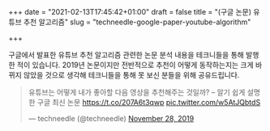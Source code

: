 +++
date = "2021-02-13T17:45:42+01:00"
draft = false
title = "(구글 논문) 유튜브 추천 알고리즘"
slug = "techneedle-google-paper-youtube-algorithm"

+++

구글에서 발표한 유튜브 추천 알고리즘 관련한 논문 분석 내용을 테크니들을 통해 발행한 적이 있습니다. 2019년 논문이지만 전반적으로 추천이 어떻게 동작하는지는 크게 바뀌지 않았을 것으로 생각해 테크니들을 통해 못 보신 분들을 위해 공유드립니다.

<blockquote class="twitter-tweet"><p lang="ko" dir="ltr">유튜브는 어떻게 내가 좋아할 다음 영상을 추천해주는 것일까? – 알기 쉽게 설명한 구글 최신 논문 <a href="https://t.co/207A6t3qwp">https://t.co/207A6t3qwp</a> <a href="https://t.co/w5AtJQbtdS">pic.twitter.com/w5AtJQbtdS</a></p>&mdash; techneedle (@techneedle) <a href="https://twitter.com/techneedle/status/1199948927874633728?ref_src=twsrc%5Etfw">November 28, 2019</a></blockquote> <script async src="https://platform.twitter.com/widgets.js" charset="utf-8"></script>